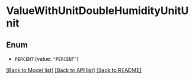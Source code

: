 # ValueWithUnitDoubleHumidityUnitUnit

## Enum


* `PERCENT` (value: `"PERCENT"`)


[[Back to Model list]](../README.md#documentation-for-models) [[Back to API list]](../README.md#documentation-for-api-endpoints) [[Back to README]](../README.md)


